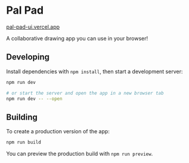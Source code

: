 # Pal Pad

[pal-pad-ui.vercel.app](https://pal-pad-ui.vercel.app/)

A collaborative drawing app you can use in your browser!

## Developing

Install dependencies with `npm install`, then start a development server:

```bash
npm run dev

# or start the server and open the app in a new browser tab
npm run dev -- --open
```

## Building

To create a production version of the app:

```bash
npm run build
```

You can preview the production build with `npm run preview`.
